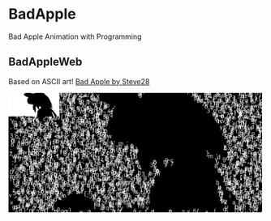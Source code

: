 # BadApple
Bad Apple Animation with Programming

## BadAppleWeb
Based on ASCII art!
[Bad Apple by Steve28](https://badapple.lsteve28l.repl.co/) <br>

<img src="./Assets/web.png" alt="drawing" width="500"/>
